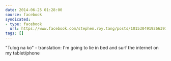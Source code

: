 ```yaml
---
date: 2014-06-25 01:28:00
source: facebook
syndicated:
- type: facebook
  url: https://www.facebook.com/stephen.roy.tang/posts/10153049192663912
tags: []
---
```


"Tulog na ko" - translation: I'm going to lie in bed and surf the internet on my tablet/phone